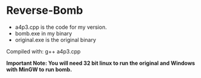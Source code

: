 # Reverse-Bomb
* a4p3.cpp is the code for my version.
* bomb.exe in my binary
* original.exe is the original binary

Compiled with: g++ a4p3.cpp

**Important Note: You will need 32 bit linux to run the original and Windows with MinGW to run bomb.**
